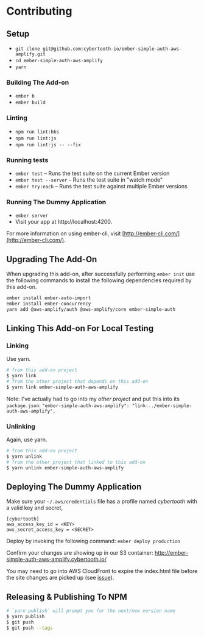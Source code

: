Contributing
==============================================================================

Setup
------------------------------------------------------------------------------

* `git clone git@github.com:cybertooth-io/ember-simple-auth-aws-amplify.git`
* `cd ember-simple-auth-aws-amplify`
* `yarn`


### Building The Add-on

* `ember b`
* `ember build`

### Linting

* `npm run lint:hbs`
* `npm run lint:js`
* `npm run lint:js -- --fix`

### Running tests

* `ember test` – Runs the test suite on the current Ember version
* `ember test --server` – Runs the test suite in "watch mode"
* `ember try:each` – Runs the test suite against multiple Ember versions

### Running The Dummy Application

* `ember server`
* Visit your app at http://localhost:4200.

For more information on using ember-cli, visit [http://ember-cli.com/](http://ember-cli.com/).

Upgrading The Add-On
------------------------------------------------------------------------------

When upgrading this add-on, after successfully performing `ember init` use the following
commands to install the following dependencies required by this add-on.

```bash
ember install ember-auto-import
ember install ember-concurrency
yarn add @aws-amplify/auth @aws-amplify/core ember-simple-auth
```

Linking This Add-on For Local Testing
------------------------------------------------------------------------------

### Linking

Use yarn.

```bash
# from this add-on project
$ yarn link
# from the other project that depends on this add-on
$ yarn link ember-simple-auth-aws-amplify
```

Note: I've actually had to go into my _other project_ and put this into its `package.json`:
`"ember-simple-auth-aws-amplify": "link:../ember-simple-auth-aws-amplify",`

### Unlinking

Again, use yarn.

```bash
# from this add-on project
$ yarn unlink
# from the other project that linked to this add-on
$ yarn unlink ember-simple-auth-aws-amplify
```

Deploying The Dummy Application
------------------------------------------------------------------------------

Make sure your `~/.aws/credentials` file has a profile named _cybertooth_ 
with a valid key and secret,

```
[cybertooth]
aws_access_key_id = <KEY>
aws_secret_access_key = <SECRET>
```

Deploy by invoking the following command: `ember deploy production`

Confirm your changes are showing up in our S3 container: http://ember-simple-auth-aws-amplify.cybertooth.io/

You may need to go into AWS CloudFront to expire the index.html file before the site 
changes are picked up (see [issue](https://github.com/cybertoothca/ember-cli-text-support-mixins/issues/29)).

Releasing & Publishing To NPM
------------------------------------------------------------------------------

```bash
# `yarn publish` will prompt you for the next/new version name
$ yarn publish
$ git push
$ git push --tags
```
